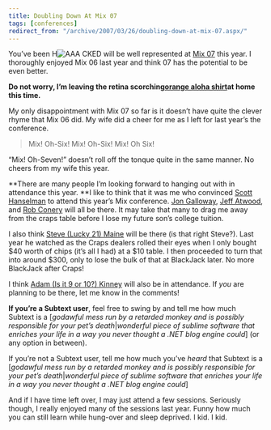 ```yaml
---
title: Doubling Down At Mix 07
tags: [conferences]
redirect_from: "/archive/2007/03/26/doubling-down-at-mix-07.aspx/"
---
```


You’ve been
H![AAA](https://haacked.com/images/haacked_com/WindowsLiveWriter/DoublingDownAtMix07_10E98/fun_cards%5B5%5D.jpg)
CKED will be well represented at [Mix
07](http://visitmix.com/ "Mix 07 website") this year. I thoroughly
enjoyed Mix 06 last year and think 07 has the potential to be even
better.

**Do not worry, I’m leaving the retina scorching**[**orange aloha
shirt**](https://haacked.com/archive/2006/03/15/SeeYouAtMix06.aspx "See You At Mix 06")**at
home this time.**

My only disappointment with Mix 07 so far is it doesn’t have quite the
clever rhyme that Mix 06 did. My wife did a cheer for me as I left for
last year’s the conference.

> Mix! Oh-Six! Mix! Oh-Six! Mix! Oh Six!

“Mix! Oh-Seven!” doesn’t roll off the tonque quite in the same manner.
No cheers from my wife this year.

**There are many people I’m looking forward to hanging out with in
attendance this year. **I like to think that it was me who convinced
[Scott Hanselman](http://hanselman.com/blog/ "Scott Hanselman") to
attend this year’s Mix conference. [Jon
Galloway](http://weblogs.asp.net/jgalloway/ "Jon Galloway"), [Jeff
Atwood](http://codinghorror.com/blog/ "CodingHorror blog"), and [Rob
Conery](http://blog.wekeroad.com/ "Rob Conery’s Blog") will all be
there. It may take that many to drag me away from the craps table before
I lose my future son’s college tuition.

I also think [Steve (Lucky 21)
Maine](http://hyperthink.net/blog/ "Steve Maine") will be there (is that
right Steve?). Last year he watched as the Craps dealers rolled their
eyes when I only bought \$40 worth of chips (it’s all I had) at a \$10
table. I then proceeded to turn that into around \$300, only to lose the
bulk of that at BlackJack later. No more BlackJack after Craps!

I think [Adam (Is it 9 or 10?)
Kinney](http://adamkinney.com/ "Adam Kinney") will also be in
attendance. If *you* are planning to be there, let me know in the
comments!

**If you’re a
Subtext user**,
feel free to swing by and tell me how much Subtext is a [*godawful mess
run by a retarded monkey and is possibly responsible for your pet’s
death*|*wonderful piece of sublime software that enriches your life in a
way you never thought a .NET blog engine could*] (or any option in
between).

If you’re not a Subtext user, tell me how much you’ve *heard* that
Subtext is a [*godawful mess run by a retarded monkey and is possibly
responsible for your pet’s death*|*wonderful piece of sublime software
that enriches your life in a way you never thought a .NET blog engine
could*]

And if I have time left over, I may just attend a few sessions.
Seriously though, I really enjoyed many of the sessions last year. Funny
how much you can still learn while hung-over and sleep deprived. I kid.
I kid.

